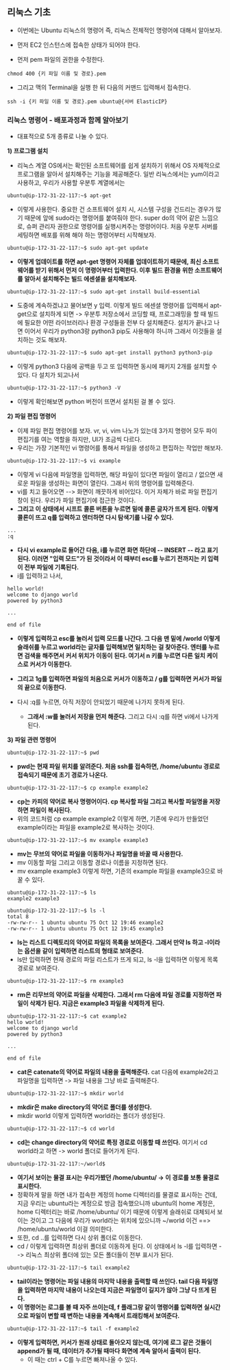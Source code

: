 ## 리눅스 기초
- 이번에는 Ubuntu 리눅스의 명령어 즉, 리눅스 전체적인 명령어에 대해서 알아보자. 
- 먼저 EC2 인스턴스에 접속한 상태가 되어야 한다. 

- 먼저 pem 파일의 권한을 수정한다.

```terminal
chmod 400 {키 파일 이름 및 경로}.pem
```

- 그리고 맥의 Terminal을 실행 한 뒤 다음의 커맨드 입력해서 접속한다.

```terminal
ssh -i {키 파일 이름 및 경로}.pem ubuntu@{서버 ElasticIP}
```


### 리눅스 명령어 - 배포과정과 함께 알아보기
- 대표적으로 5개 종류로 나눌 수 있다. 

**1) 프로그램 설치**
- 리눅스 계열 OS에서는 확인된 소프트웨어를 쉽게 설치하기 위해서 OS 자체적으로 프로그램을 알아서 설치해주는 기능을 제공해준다. 일반 리눅스에서는 yum이라고 사용하고, 우리가 사용할 우분투 계열에서는

```terminal
ubuntu@ip-172-31-22-117:~$ apt-get
```

- 이렇게 사용한다. 중요한 건 소프트웨어 설치 시, 시스템 구성을 건드리는 경우가 많기 때문에 앞에 sudo라는 명령어를 붙여줘야 한다. super do의 약어 같은 느낌으로, 슈퍼 관리자 권한으로 명령어를 실행시켜주는 명령어이다. 처음 우분투 서버를 세팅하면 배포를 위해 해야 하는 명령어부터 시작해보자. 

```terminal
ubuntu@ip-172-31-22-117:~$ sudo apt-get update
```

- **이렇게 업데이트를 하면 apt-get 명령어 자체를 업데이트하기 때문에, 최신 소프트웨어를 받기 위해서 먼저 이 명령어부터 입력한다. 이후 빌드 환경을 위한 소프트웨어를 알아서 설치해주는 빌드 에센셜을 설치해보자.**


```terminal
ubuntu@ip-172-31-22-117:~$ sudo apt-get install build-essential
```

- 도중에 계속하겠냐고 물어보면 y 입력. 이렇게 빌드 에센셜 명령어를 입력해서 apt-get으로 설치하게 되면 -> 우분투 저장소에서 코딩할 때, 프로그래밍을 할 때 빌드에 필요한 어떤 라이브러리나 환경 구성들을 전부 다 설치해준다. 설치가 끝나고 나면 이어서 우리가 python3랑 python3 pip도 사용해야 하니까 그래서 이것들을 설치하는 것도 해보자. 

```terminal
ubuntu@ip-172-31-22-117:~$ sudo apt-get install python3 python3-pip
```

- 이렇게 python3 다음에 공백을 두고 또 입력하면 동시에 패키지 2개를 설치할 수 있다. 다 설치가 되고나서 

```terminal
ubuntu@ip-172-31-22-117:~$ python3 -V
```

- 이렇게 확인해보면 python 버전이 뜨면서 설치된 걸 볼 수 있다. 


**2) 파일 편집 명령어**
- 이제 파일 편집 명령어를 보자. vr, vi, vim 나노가 있는데 3가지 명령어 모두 파이 편집기를 여는 역할을 하지만, UI가 조금씩 다르다.
- 우리는 가장 기본적인 vi 명령어를 통해서 파일을 생성하고 편집하는 작업만 해보자. 

```terminal
ubuntu@ip-172-31-22-117:~$ vi example
```

- 이렇게 vi 다음에 파일명을 입력하면, 해당 파일이 있다면 파일이 열리고 / 없으면 새로운 파일을 생성하는 화면이 열린다. 그래서 위의 명령어를 입력해준다.
- vi를 치고 들어오면 --> 화면이 깨끗하게 비어있다. 이거 자체가 바로 파일 편집기 창이 된다. 우리가 파일 편집기에 접근한 것이다. 
- **그리고 이 상태에서 시프트 콜론 버튼을 누르면 밑에 콜론 글자가 뜨게 된다. 이렇게 콜론이 뜨고 q를 입력하고 엔터하면 다시 탐색기를 나갈 수 있다.**

```terminal
...
:q
```

- **다시 vi example로 들어간 다음, i를 누르면 화면 하단에 -- INSERT -- 라고 표기된다. 이러면 "입력 모드"가 된 것이라서 이 때부터 esc를 누르기 전까지는 키 입력이 전부 파일에 기록된다.**
- i를 입력하고 나서,

```vim
hello world!
welcome to django world 
powered by python3 

...

end of file
```

- **이렇게 입력하고 esc를 눌러서 입력 모드를 나간다. 그 다음 맨 밑에 /world 이렇게 슬래쉬를 누르고 world라는 글자를 입력해보면 일치하는 걸 찾아준다. 엔터를 누르면 검색을 해주면서 커서 위치가 이동이 된다. 여기서 n 키를 누르면 다른 일치 케이스로 커서가 이동한다.**
- **그리고 1g를 입력하면 파일의 처음으로 커서가 이동하고 / g를 입력하면 커서가 파일의 끝으로 이동한다.**

- 다시 :q를 누르면, 아직 저장이 안되었기 때문에 나가지 못하게 된다. 
  - **그래서 :w를 눌러서 저장을 먼저 해준다.** 그리고 다시 :q를 하면 vi에서 나가게 된다.


**3) 파일 관련 명령어**

```terminal
ubuntu@ip-172-31-22-117:~$ pwd
```

- **pwd는 현재 파일 위치를 알려준다. 처음 ssh를 접속하면, /home/ubuntu 경로로 접속되기 때문에 초기 경로가 나온다.** 


```terminal
ubuntu@ip-172-31-22-117:~$ cp example example2
```

- **cp는 카피의 약어로 복사 명령어이다. cp 복사할 파일 그리고 복사할 파일명을 저장하면 파일이 복사된다.** 
- 위의 코드처럼 cp example example2 이렇게 하면, 기존에 우리가 만들었던 example이라는 파일을 example2로 복사하는 것이다. 


```terminal
ubuntu@ip-172-31-22-117:~$ mv example example3
```

- **mv는 무브의 약어로 파일을 이동하거나 파일명을 바꿀 때 사용한다.** 
- mv 이동할 파일 그리고 이동할 경로나 이름을 지정하면 된다. 
- mv example example3 이렇게 하면, 기존의 example 파일을 example3으로 바꿀 수 있다. 


```terminal
ubuntu@ip-172-31-22-117:~$ ls
example2 example3

ubuntu@ip-172-31-22-117:~$ ls -l
total 8
-rw-rw-r-- 1 ubuntu ubuntu 75 Oct 12 19:46 example2
-rw-rw-r-- 1 ubuntu ubuntu 75 Oct 12 19:45 example3
```

- **ls는 리스트 디렉토리의 약어로 파일의 목록을 보여준다. 그래서 만약 ls 하고 -l이라는 옵션을 같이 입력하면 리스트의 형태로 보여준다.** 
- ls만 입력하면 현재 경로의 파일 리스트가 뜨게 되고, ls -l을 입력하면 이렇게 목록 경로로 보여준다.


```terminal
ubuntu@ip-172-31-22-117:~$ rm example3
```

- **rm은 리무브의 약어로 파일을 삭제한다. 그래서 rm 다음에 파일 경로를 지정하면 파일이 삭제가 된다. 지금은 example3 파일을 삭제하게 된다.**


```terminal
ubuntu@ip-172-31-22-117:~$ cat example2
hello world!
welcome to django world
powered by python3

...

end of file
```

- **cat은 catenate의 약어로 파일의 내용을 출력해준다.** cat 다음에 example2라고 파일명을 입력하면 -> 파일 내용을 그냥 바로 출력해준다.


```terminal
ubuntu@ip-172-31-22-117:~$ mkdir world
```

- **mkdir은 make directory의 약어로 폴더를 생성한다.**
- mkdir world 이렇게 입력하면 world라는 폴더가 생성된다. 


```terminal
ubuntu@ip-172-31-22-117:~$ cd world
```

- **cd는 change directory의 약어로 특정 경로로 이동할 때 쓰인다.** 여기서 cd world라고 하면 -> world 폴더로 들어가게 된다. 


```terminal
ubuntu@ip-172-31-22-117:~/world$
```

- **여기서 보이는 물결 표시는 우리가봤던 /home/ubuntu/ -> 이 경로를 보통 물결로 표시한다.**
- 정확하게 말을 하면 내가 접속한 계정의 home 디렉터리를 물결로 표시하는 건데, 지금 우리는 ubuntu라는 계정으로 방금 접속했으니까 ubuntu의 home 계정은, home 디렉터리는 바로 /home/ubuntu/ 이기 때문에 이렇게 슬래쉬로 대체되서 보이는 것이고 그 다음에 우리가 world라는 위치에 있으니까 ~/world 이건 ==> /home/ubuntu/world 이걸 의미한다. 
- 또한, cd ..를 입력하면 다시 상위 폴더로 이동한다. 
- cd / 이렇게 입력하면 최상위 폴더로 이동하게 된다. 이 상태에서 ls -l를 입력하면 --> 리눅스 최상위 폴더에 있는 모든 폴더들이 전부 표시가 된다. 


```terminal
ubuntu@ip-172-31-22-117:~$ tail example2
```

- **tail이라는 명령어는 파일 내용의 마지막 내용을 출력할 때 쓰인다. tail 다음 파일명을 입력하면 마지막 내용이 나오는데 지금은 파일명이 길지가 않아 그냥 다 뜨게 된다.**
- **이 명령어는 로그를 볼 때 자주 쓰이는데, f 플래그랑 같이 명령어를 입력하면 실시간으로 파일이 변할 때 변하는 내용을 계속해서 트래킹해서 보여준다.** 

```terminal
ubuntu@ip-172-31-22-117:~$ tail -f example2
```

- **이렇게 입력하면, 커서가 원래 상태로 돌아오지 않는데, 여기에 로그 같은 것들이 append가 될 때, 데이터가 추가될 때마다 화면에 계속 알아서 출력이 된다.**
  - 이 때는 ctrl + C를 누르면 빠져나올 수 있다.  
